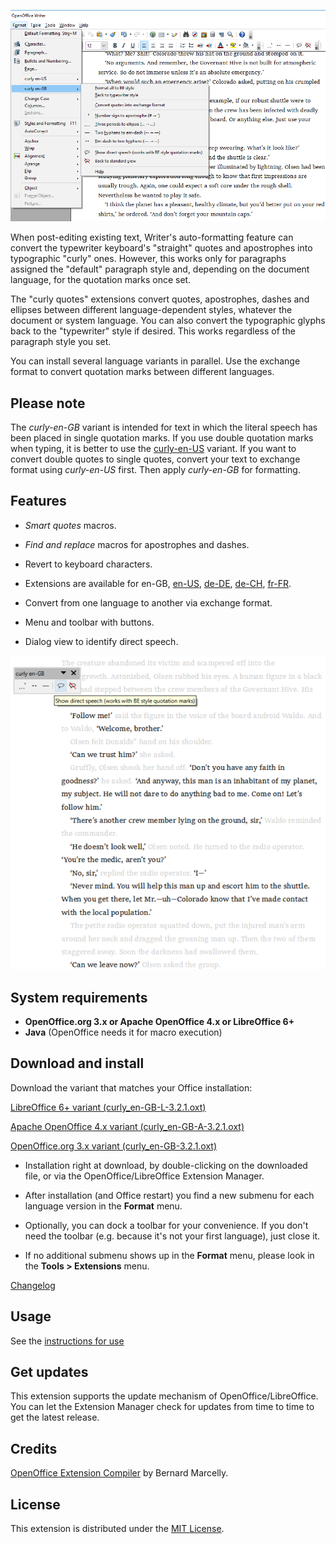 ![Screenshot: "curly" menu](Screenshots/Menu-be.png)

When post-editing existing text, Writer's auto-formatting feature can convert the typewriter keyboard's "straight" quotes and apostrophes into typographic "curly" ones. However, this works only for paragraphs assigned the "default" paragraph style and, depending on the document language, for the quotation marks once set. 

The "curly quotes" extensions convert quotes, apostrophes, dashes and ellipses between different language-dependent styles, whatever the document or system language. You can also convert the typographic glyphs back to the "typewriter" style if desired. This works regardless of the paragraph style you set.

You can install several language variants in parallel. Use the exchange format to convert quotation marks between different languages.

## Please note

 The *curly-en-GB* variant is intended for text in which the literal speech has been placed in single quotation marks. If you use double quotation marks when typing, it is better to use the [curly-en-US](https://peter88213.github.io/curly-en-US/) variant. If you want to convert double quotes to single quotes, convert your text to exchange format using *curly-en-US* first. Then apply *curly-en-GB* for formatting.

## Features

- *Smart quotes* macros.

- *Find and replace* macros for apostrophes and dashes.

- Revert to keyboard characters.

- Extensions are available for 
 en-GB, 
 [en-US](https://peter88213.github.io/curly-en-US), 
 [de-DE](https://peter88213.github.io/curly-de-DE), 
 [de-CH](https://peter88213.github.io/curly-de-CH), 
 [fr-FR](https://peter88213.github.io/curly-fr-FR).


- Convert from one language to another via exchange format.

- Menu and toolbar with buttons.

- Dialog view to identify direct speech.

![Screenshot: Show direct speech in OpenOffice Writer](Screenshots/DirectSpeech-be.png)

## System requirements

- **OpenOffice.org 3.x or Apache OpenOffice 4.x or LibreOffice 6+**
- **Java** (OpenOffice needs it for macro execution)

## Download and install

Download the variant that matches your Office installation:

[LibreOffice 6+ variant (curly_en-GB-L-3.2.1.oxt)](https://raw.githubusercontent.com/peter88213/curly-en-GB/master/curly_en-GB-L-3.2.1.oxt)

[Apache OpenOffice 4.x variant (curly_en-GB-A-3.2.1.oxt)](https://raw.githubusercontent.com/peter88213/curly-en-GB/master/curly_en-GB-A-3.2.1.oxt)

[OpenOffice.org 3.x variant (curly_en-GB-3.2.1.oxt)](https://raw.githubusercontent.com/peter88213/curly-en-GB/master/curly_en-GB-3.2.1.oxt)

- Installation right at download, by double-clicking on the downloaded file, or via the OpenOffice/LibreOffice Extension Manager.

- After installation (and Office restart) you find a new submenu for each language version in the **Format** menu.

- Optionally, you can dock a toolbar for your convenience. If you don't need the toolbar (e.g. because it's not your first language), just close it.

- If no additional submenu shows up in the **Format** menu, please look in the **Tools > Extensions** menu.

[Changelog](changelog)

## Usage

See the [instructions for use](usage)

## Get updates

This extension supports the update mechanism of OpenOffice/LibreOffice. You can let the Extension Manager check for updates from time to time to get the latest release.

## Credits

[OpenOffice Extension Compiler](https://wiki.openoffice.org/wiki/Extensions_Packager#Extension_Compiler) by Bernard Marcelly.

## License

This extension is distributed under the [MIT License](http://www.opensource.org/licenses/mit-license.php).